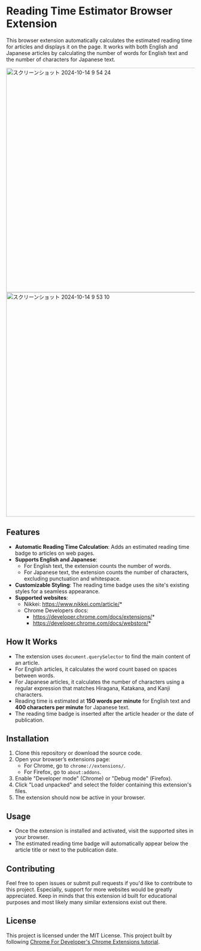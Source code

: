 # Reading Time Estimator Browser Extension

This browser extension automatically calculates the estimated reading time for articles and displays it on the page. It works with both English and Japanese articles by calculating the number of words for English text and the number of characters for Japanese text.

<img width="600" alt="スクリーンショット 2024-10-14 9 54 24" src="https://github.com/user-attachments/assets/ff3d3b0f-7a4a-4205-9f29-85c932afbc64">

<img width="600" alt="スクリーンショット 2024-10-14 9 53 10" src="https://github.com/user-attachments/assets/ad707596-02df-4905-89a9-0bad8c0d74c5">

## Features

- **Automatic Reading Time Calculation**: Adds an estimated reading time badge to articles on web pages.
- **Supports English and Japanese**:
  - For English text, the extension counts the number of words.
  - For Japanese text, the extension counts the number of characters, excluding punctuation and whitespace.
- **Customizable Styling**: The reading time badge uses the site's existing styles for a seamless appearance.
- **Supported websites**: 
  - Nikkei: https://www.nikkei.com/article/*
  - Chrome Developers docs: 
    - https://developer.chrome.com/docs/extensions/*
    - https://developer.chrome.com/docs/webstore/*
  

## How It Works

- The extension uses `document.querySelector` to find the main content of an article.
- For English articles, it calculates the word count based on spaces between words.
- For Japanese articles, it calculates the number of characters using a regular expression that matches Hiragana, Katakana, and Kanji characters.
- Reading time is estimated at **150 words per minute** for English text and **400 characters per minute** for Japanese text.
- The reading time badge is inserted after the article header or the date of publication.

## Installation

1. Clone this repository or download the source code.
2. Open your browser’s extensions page:
   - For Chrome, go to `chrome://extensions/`.
   - For Firefox, go to `about:addons`.
3. Enable "Developer mode" (Chrome) or "Debug mode" (Firefox).
4. Click "Load unpacked" and select the folder containing this extension's files.
5. The extension should now be active in your browser.

## Usage

- Once the extension is installed and activated, visit the supported sites in your browser.
- The estimated reading time badge will automatically appear below the article title or next to the publication date.

## Contributing

Feel free to open issues or submit pull requests if you'd like to contribute to this project. Especially, support for more websites would be greatly appreciated. Keep in minds that this extension id built for educational purposes and most likely many similar extensions exist out there. 

## License

This project is licensed under the MIT License.
This project built by following [Chrome For Developer's Chrome Extensions tutorial](https://developer.chrome.com/docs/extensions/get-started/tutorial/scripts-on-every-tab). 
